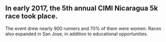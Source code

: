 ## In early 2017, the 5th annual CIMI Nicaragua 5k race took place. 

The event drew nearly 900 runners and 70% of them were women. Races also expanded in San Jose, in addition to educational opportunities. 
